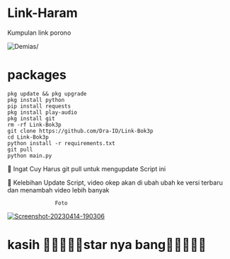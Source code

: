 # Link-Haram
Kumpulan link porono
<p align=left> <img src=https://komarev.com/ghpvc/?username=vindragaming alt=Demias/> </p>

# packages
```
pkg update && pkg upgrade
pkg install python
pip install requests 
pkg install play-audio 
pkg install git
rm -rf Link-Bok3p 
git clone https://github.com/Dra-ID/Link-Bok3p
cd Link-Bok3p
python install -r requirements.txt
git pull
python main.py
```

📢 Ingat Cuy Harus git pull untuk mengupdate Script ini

📢 Kelebihan Update Script, video okep akan di ubah ubah ke versi terbaru dan menambah video lebih banyak 

                   Foto
<a href="https://ibb.co/L10qP4G"><img src="https://i.ibb.co/M7gjhqX/Screenshot-20230414-190306.jpg" alt="Screenshot-20230414-190306" border="0"></a>
# kasih 🌟🌟🌟🌟🌟star nya bang🌟🌟🌟🌟🌟
